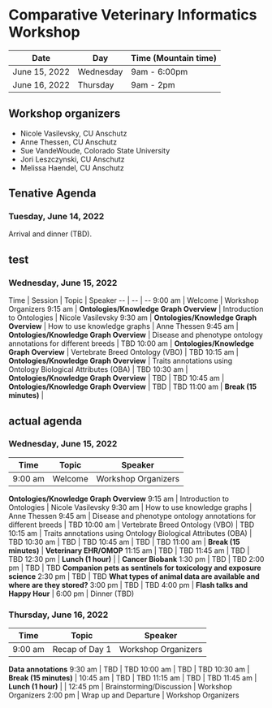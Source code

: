 # Comparative Veterinary Informatics Workshop

Date | Day | Time (Mountain time) 
-- | -- | -- 
June 15, 2022 | Wednesday | 9am - 6:00pm
June 16, 2022 | Thursday | 9am - 2pm

## Workshop organizers
- Nicole Vasilevsky, CU Anschutz
- Anne Thessen, CU Anschutz
- Sue VandeWoude, Colorado State University
- Jori Leszczynski, CU Anschutz
- Melissa Haendel, CU Anschutz

## Tenative Agenda

### Tuesday, June 14, 2022

Arrival and dinner (TBD).

## test
### Wednesday, June 15, 2022
Time | Session | Topic | Speaker
-- | -- | -- 
9:00 am | Welcome | Workshop Organizers
9:15 am | **Ontologies/Knowledge Graph Overview** | Introduction to Ontologies | Nicole Vasilevsky 
9:30 am | **Ontologies/Knowledge Graph Overview** | How to use knowledge graphs | Anne Thessen
9:45 am | **Ontologies/Knowledge Graph Overview** | Disease and phenotype ontology annotations for different breeds  | TBD
10:00 am | **Ontologies/Knowledge Graph Overview** | Vertebrate Breed Ontology (VBO) | TBD
10:15 am | **Ontologies/Knowledge Graph Overview** | Traits annotations using Ontology Biological Attributes (OBA) | TBD
10:30 am | **Ontologies/Knowledge Graph Overview** | TBD | TBD
10:45 am | **Ontologies/Knowledge Graph Overview** | TBD | TBD
11:00 am |  **Break (15 minutes)** |

## actual agenda

### Wednesday, June 15, 2022
Time | Topic | Speaker
-- | -- | -- 
9:00 am | Welcome | Workshop Organizers
**Ontologies/Knowledge Graph Overview**
9:15 am | Introduction to Ontologies | Nicole Vasilevsky 
9:30 am | How to use knowledge graphs | Anne Thessen
9:45 am | Disease and phenotype ontology annotations for different breeds  | TBD
10:00 am | Vertebrate Breed Ontology (VBO) | TBD
10:15 am | Traits annotations using Ontology Biological Attributes (OBA) | TBD
10:30 am | TBD | TBD
10:45 am | TBD | TBD
11:00 am |  **Break (15 minutes)** |
**Veterinary EHR/OMOP** 
11:15 am | TBD | TBD
11:45 am | TBD | TBD
12:30 pm | **Lunch (1 hour)** | |
**Cancer Biobank** 
1:30 pm | TBD | TBD
2:00 pm | TBD | TBD
**Companion pets as sentinels for toxicology and exposure science**
2:30 pm | TBD | TBD
**What types of animal data are available and where are they stored?**
3:00 pm | TBD | TBD
4:00 pm | **Flash talks and Happy Hour** | 
6:00 pm | Dinner (TBD)


### Thursday, June 16, 2022
Time | Topic | Speaker
-- | -- | -- 
9:00 am | Recap of Day 1 | Workshop Organizers
**Data annotations**
9:30 am | TBD | TBD
10:00 am | TBD | TBD
10:30 am | **Break (15 minutes)** | 
10:45 am | TBD | TBD
11:15 am | TBD | TBD
11:45 am | **Lunch (1 hour)** | |
12:45 pm | Brainstorming/Discussion | Workshop Organizers
2:00 pm | Wrap up and Departure | Workshop Organizers
